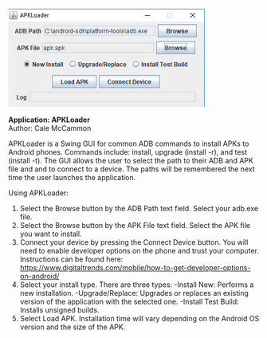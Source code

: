 ![Alt text](https://github.com/calemccammon/apkloader/blob/master/Capture.PNG "Screenshot")

<b>Application: APKLoader</b><br/>
Author: Cale McCammon

APKLoader is a Swing GUI for common ADB commands to install APKs to Android phones. 
Commands include: install, upgrade (install -r), and test (install -t). 
The GUI allows the user to select the path to their ADB and APK file and and to connect to a device. 
The paths will be remembered the next time the user launches the application.

Using APKLoader:

1. Select the Browse button by the ADB Path text field. Select your adb.exe file.
2. Select the Browse button by the APK File text field. Select the APK file you want to install.
3. Connect your device by pressing the Connect Device button. You will need to enable developer options on the phone and
trust your computer. Instructions can be found here: https://www.digitaltrends.com/mobile/how-to-get-developer-options-on-android/
4. Select your install type. There are three types:
   -Install New: Performs a new installation.
   -Upgrade/Replace: Upgrades or replaces an existing version of the application with the selected one.
   -Install Test Build: Installs unsigned builds.
5. Select Load APK. Installation time will vary depending on the Android OS version and the size of the APK.
